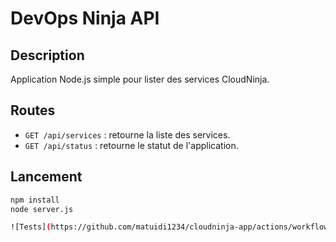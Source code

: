 # DevOps Ninja API

## Description
Application Node.js simple pour lister des services CloudNinja.

## Routes
- `GET /api/services` : retourne la liste des services.
- `GET /api/status` : retourne le statut de l'application.

## Lancement
```bash
npm install
node server.js

![Tests](https://github.com/matuidi1234/cloudninja-app/actions/workflows/ci.yaml/badge.svg)
